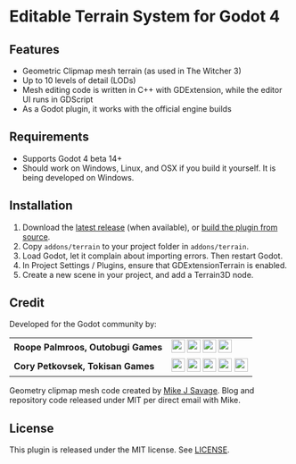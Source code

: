 # Editable Terrain System for Godot 4

## Features
* Geometric Clipmap mesh terrain (as used in The Witcher 3)
* Up to 10 levels of detail (LODs)
* Mesh editing code is written in C++ with GDExtension, while the editor UI runs in GDScript
* As a Godot plugin, it works with the official engine builds

## Requirements
* Supports Godot 4 beta 14+
* Should work on Windows, Linux, and OSX if you build it yourself. It is being developed on Windows.

## Installation

1. Download the [latest release](https://github.com/outobugi/GDExtensionTerrain/releases) (when available), or [build the plugin from source](https://github.com/outobugi/GDExtensionTerrain/wiki/Building-From-Source).
2. Copy `addons/terrain` to your project folder in `addons/terrain`.
3. Load Godot, let it complain about importing errors. Then restart Godot.
4. In Project Settings / Plugins, ensure that GDExtensionTerrain is enabled.
5. Create a new scene in your project, and add a Terrain3D node.

## Credit
Developed for the Godot community by:

|||
|--|--|
|**Roope Palmroos, Outobugi Games** | [<img src="https://github.com/dmhendricks/signature-social-icons/blob/master/icons/round-flat-filled/35px/twitter.png?raw=true" width="24"/>](https://twitter.com/outobugi) [<img src="https://github.com/dmhendricks/signature-social-icons/blob/master/icons/round-flat-filled/35px/github.png?raw=true" width="24"/>](https://github.com/outobugi) [<img src="https://github.com/dmhendricks/signature-social-icons/blob/master/icons/round-flat-filled/35px/www.png?raw=true" width="24"/>](https://outobugi.com/) [<img src="https://github.com/dmhendricks/signature-social-icons/blob/master/icons/round-flat-filled/35px/youtube.png?raw=true" width="24"/>](https://www.youtube.com/@vibelius)|
|**Cory Petkovsek, Tokisan Games** | [<img src="https://github.com/dmhendricks/signature-social-icons/blob/master/icons/round-flat-filled/35px/twitter.png?raw=true" width="24"/>](https://twitter.com/TokisanGames) [<img src="https://github.com/dmhendricks/signature-social-icons/blob/master/icons/round-flat-filled/35px/github.png?raw=true" width="24"/>](https://github.com/TokisanGames) [<img src="https://github.com/dmhendricks/signature-social-icons/blob/master/icons/round-flat-filled/35px/www.png?raw=true" width="24"/>](https://tokisan.com/) [<img src="https://github.com/dmhendricks/signature-social-icons/blob/master/icons/round-flat-filled/35px/discord.png?raw=true" width="24"/>](https://tokisan.com/discord) [<img src="https://github.com/dmhendricks/signature-social-icons/blob/master/icons/round-flat-filled/35px/youtube.png?raw=true" width="24"/>](https://www.youtube.com/@TokisanGames)|

Geometry clipmap mesh code created by [Mike J Savage](https://mikejsavage.co.uk/blog/geometry-clipmaps.html). Blog and repository code released under MIT per direct email with Mike.


## License

This plugin is released under the MIT license. See [LICENSE](https://github.com/outobugi/GDExtensionTerrain/blob/main/LICENSE).


